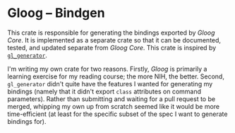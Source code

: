# Gloog &ndash; Bindgen

This crate is responsible for generating the bindings exported by _Gloog Core_.
It is implemented as a separate crate so that it can be documented, tested, and
updated separate from _Gloog Core_. This crate is inspired by
[`gl_generator`][gl-generator].

I'm writing my own crate for two reasons. Firstly, _Gloog_ is primarily a
learning exercise for my reading course; the more NIH, the better. Second,
`gl_generator` didn't quite have the features I wanted for generating my
bindings (namely that it didn't export `class` attributes on command
parameters). Rather than submitting and waiting for a pull request to be merged,
whipping my own up from scratch seemed like it would be more time-efficient (at
least for the specific subset of the spec I want to generate bindings for).


[gl-generator]: https://docs.rs/gl_generator/latest/gl_generator/
